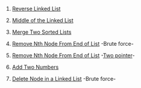 1) [ Reverse Linked List](https://leetcode.com/problems/reverse-linked-list/)

2) [Middle of the Linked List](https://leetcode.com/problems/middle-of-the-linked-list/)

3) [Merge Two Sorted Lists](https://leetcode.com/problems/merge-two-sorted-lists/)

4) [Remove Nth Node From End of List](https://leetcode.com/problems/remove-nth-node-from-end-of-list/) -Brute force-

5) [Remove Nth Node From End of List](https://leetcode.com/problems/remove-nth-node-from-end-of-list/) -[Two pointer](https://takeuforward.org/data-structure/what-is-two-pointer-approach/)-

6) [Add Two Numbers](https://leetcode.com/problems/add-two-numbers/)

7) [Delete Node in a Linked List](https://leetcode.com/problems/delete-node-in-a-linked-list/) -Brute force-
